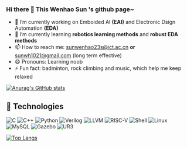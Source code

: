 ### Hi there 👋 This Wenhao Sun 's github page~

- 🔭 I’m currently working on Emboided AI **(EAI)** and Electronic Dsign Automation **(EDA)**
- 🌱 I’m currently learning **robotics learning methods** and **robust EDA methods**
- 📫 How to reach me: sunwenhao23s@ict.ac.cn **or** sunwh1021@gmail.com (long term effective)
- 😄 Pronouns: Learning noob
- ⚡ Fun fact: badminton, rock climbing and music, which help me keep relaxed

[![Anurag's GitHub stats](https://github-readme-stats.vercel.app/api?username=sun123-cmd)](https://github.com/anuraghazra/github-readme-stats)


## 🚀 Technologies
![C](https://img.shields.io/badge/C-00599C?style=for-the-badge&logo=c&logoColor=white)
![C++](https://img.shields.io/badge/C++-00599C?style=for-the-badge&logo=c%2B%2B&logoColor=white)
![Python](https://img.shields.io/badge/Python-3776AB?style=for-the-badge&logo=python&logoColor=white)
![Verilog](https://img.shields.io/badge/Verilog-FFD700?style=for-the-badge&logo=verilog&logoColor=black)
![LLVM](https://img.shields.io/badge/LLVM-262D3A?style=for-the-badge&logo=llvm&logoColor=white)
![RISC-V](https://img.shields.io/badge/RISC--V-001E6C?style=for-the-badge&logo=risc-v&logoColor=yellow)
![Shell](https://img.shields.io/badge/Shell_Script-121011?style=for-the-badge&logo=gnu-bash&logoColor=white)
![Linux](https://img.shields.io/badge/Linux-FCC624?style=for-the-badge&logo=linux&logoColor=black)
![MySQL](https://img.shields.io/badge/MySQL-4479A1?style=for-the-badge&logo=mysql&logoColor=white)
![Gazebo](https://img.shields.io/badge/Gazebo-1E2A39?style=for-the-badge&logo=gazebo&logoColor=white)
![UR3](https://img.shields.io/badge/UR3-0099CC?style=for-the-badge&logo=universal-robots&logoColor=white)
<br/>

[![Top Langs](https://github-readme-stats.vercel.app/api/top-langs/?username=sun123-cmd&layout=donut-vertical)](https://github.com/anuraghazra/github-readme-stats)
